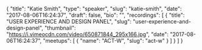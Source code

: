 {
  "title": "Katie Smith",
  "type": "speaker",
  "slug": "katie-smith",
  "date": "2017-08-06T16:24:37",
  "draft": false,
  "bio": "",
  "recordings": [
    {
      "title": "USER EXPERIENCE AND DESIGN PANEL",
      "slug": "user-experience-and-design-panel",
      "thumbnail": "https://i.vimeocdn.com/video/650871844_295x166.jpg",
      "date": "2017-08-06T16:24:37",
      "meetups": [
        {
          "name": "ACT-W",
          "slug": "act-w"
        }
      ]
    }
  ]
}